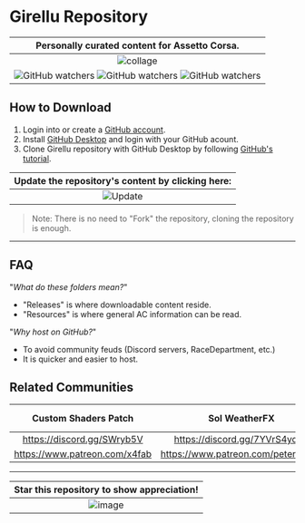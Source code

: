 # Girellu Repository

| Personally curated content for Assetto Corsa. |
|:---:|
| ![collage](https://user-images.githubusercontent.com/90503800/141666780-5d8b549d-25ec-4193-a985-856c1b724bbe.png) |
| ![GitHub watchers](https://img.shields.io/github/stars/archibaldmilton/girellu?style=social) ![GitHub watchers](https://img.shields.io/github/watchers/archibaldmilton/girellu?style=social) ![GitHub watchers](https://img.shields.io/github/repo-size/archibaldmilton/girellu?style=social) |

## How to Download
1. Login into or create a [GitHub account](https://github.com/login).
2. Install [GitHub Desktop](https://desktop.github.com/) and login with your GitHub acount.
3. Clone Girellu repository with GitHub Desktop by following [GitHub's tutorial](https://docs.github.com/en/desktop/contributing-and-collaborating-using-github-desktop/adding-and-cloning-repositories/cloning-a-repository-from-github-to-github-desktop "Cloning a repository from GitHub to GitHub Desktop").

| **Update the repository's content by clicking here:** |
|:---:|
| ![Update](https://user-images.githubusercontent.com/90503800/138611389-dfbdcadc-48e2-4d20-8e1b-2b72b511f338.png) |
>Note: There is no need to "Fork" the repository, cloning the repository is enough.

___
## FAQ
"*What do these folders mean?*"
* "Releases" is where downloadable content reside.
* "Resources" is where general AC information can be read.

"*Why host on GitHub?*"
* To avoid community feuds (Discord servers, RaceDepartment, etc.)
* It is quicker and easier to host.

## Related Communities
Custom Shaders Patch | Sol WeatherFX | Girellu (Troubleshooting and help)
|:---:|:---:|:---:|
https://discord.gg/SWryb5V | https://discord.gg/7YVrS4ydaA | https://discord.gg/jgG738MtCe
https://www.patreon.com/x4fab | https://www.patreon.com/peterboese | -

___
| Star this repository to show appreciation! |
|:---:|
| ![image](https://user-images.githubusercontent.com/90503800/142784389-f0553a84-03cd-43b0-81f5-e116da4f50e9.png) |